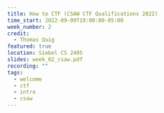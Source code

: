 ```yaml
---
title: How to CTF (CSAW CTF Qualifications 2022)
time_start: 2022-09-09T19:00:00-05:00
week_number: 2
credit:
  - Thomas Quig
featured: true
location: Siebel CS 2405
slides: week_02_csaw.pdf
recording: ""
tags:
  - welcome
  - ctf
  - intro
  - csaw
---
```

